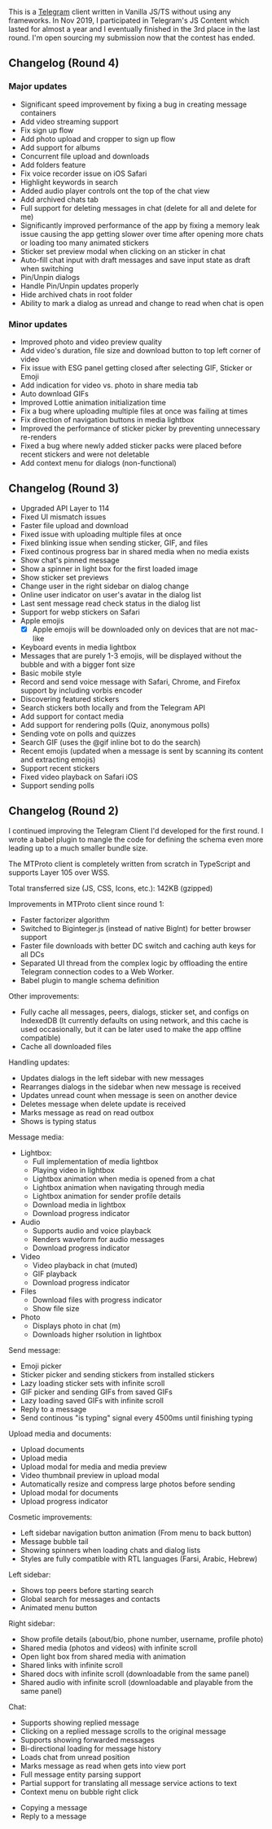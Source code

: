 This is a [Telegram](https://telegram.org/) client written in Vanilla JS/TS without using any frameworks. In Nov 2019, I participated in Telegram's JS Content which lasted for almost a year and I eventually finished in the 3rd place in the last round. I'm open sourcing my submission now that the contest has ended.

## Changelog (Round 4)

### Major updates

- Significant speed improvement by fixing a bug in creating message containers
- Add video streaming support
- Fix sign up flow
- Add photo upload and cropper to sign up flow
- Add support for albums
- Concurrent file upload and downloads
- Add folders feature
- Fix voice recorder issue on iOS Safari
- Highlight keywords in search
- Added audio player controls ont the top of the chat view
- Add archived chats tab
- Full support for deleting messages in chat (delete for all and delete for me)
- Significantly improved performance of the app by fixing a memory leak issue causing the app getting slower over time after opening more chats or loading too many animated stickers
- Sticker set preview modal when clicking on an sticker in chat
- Auto-fill chat input with draft messages and save input state as draft when switching
- Pin/Unpin dialogs
- Handle Pin/Unpin updates properly
- Hide archived chats in root folder
- Ability to mark a dialog as unread and change to read when chat is open

### Minor updates

- Improved photo and video preview quality
- Add video's duration, file size and download button to top left corner of video
- Fix issue with ESG panel getting closed after selecting GIF, Sticker or Emoji
- Add indication for video vs. photo in share media tab
- Auto download GIFs
- Improved Lottie animation initialization time
- Fix a bug where uploading multiple files at once was failing at times
- Fix direction of navigation buttons in media lightbox
- Improved the performance of sticker picker by preventing unnecessary re-renders
- Fixed a bug where newly added sticker packs were placed before recent stickers and were not deletable
- Add context menu for dialogs (non-functional)

## Changelog (Round 3)

- Upgraded API Layer to 114
- Fixed UI mismatch issues
- Faster file upload and download
- Fixed issue with uploading multiple files at once
- Fixed blinking issue when sending sticker, GIF, and files
- Fixed continous progress bar in shared media when no media exists
- Show chat's pinned message
- Show a spinner in light box for the first loaded image
- Show sticker set previews
- Change user in the right sidebar on dialog change
- Online user indicator on user's avatar in the dialog list
- Last sent message read check status in the dialog list
- Support for webp stickers on Safari
- Apple emojis
  - [x] Apple emojis will be downloaded only on devices that are not mac-like
- Keyboard events in media lightbox
- Messages that are purely 1-3 emojis, will be displayed without the bubble and with a bigger font size
- Basic mobile style
- Record and send voice message with Safari, Chrome, and Firefox support by including vorbis encoder
- Discovering featured stickers
- Search stickers both locally and from the Telegram API
- Add support for contact media
- Add support for rendering polls (Quiz, anonymous polls)
- Sending vote on polls and quizzes
- Search GIF (uses the @gif inline bot to do the search)
- Recent emojis (updated when a message is sent by scanning its content and extracting emojis)
- Support recent stickers
- Fixed video playback on Safari iOS
- Support sending polls

## Changelog (Round 2)

I continued improving the Telegram Client I'd developed for the first round. I wrote a babel plugin to mangle the code for defining the schema even more leading up to a much smaller bundle size.

The MTProto client is completely written from scratch in TypeScript and supports Layer 105 over WSS.

Total transferred size (JS, CSS, Icons, etc.): 142KB (gzipped)

Improvements in MTProto client since round 1:

- Faster factorizer algorithm
- Switched to Biginteger.js (instead of native BigInt) for better browser support
- Faster file downloads with better DC switch and caching auth keys for all DCs
- Separated UI thread from the complex logic by offloading the entire Telegram connection codes to a Web Worker.
- Babel plugin to mangle schema definition

Other improvements:

- Fully cache all messages, peers, dialogs, sticker set, and configs on IndexedDB (It currently defaults on using network, and this cache is used occasionally, but it can be later used to make the app offline compatible)
- Cache all downloaded files

Handling updates:

- Updates dialogs in the left sidebar with new messages
- Rearranges dialogs in the sidebar when new message is received
- Updates unread count when message is seen on another device
- Deletes message when delete update is received
- Marks message as read on read outbox
- Shows is typing status

Message media:

- Lightbox:
  - Full implementation of media lightbox
  - Playing video in lightbox
  - Lightbox animation when media is opened from a chat
  - Lightbox animation when navigating through media
  - Lightbox animation for sender profile details
  - Download media in lightbox
  - Download progress indicator
- Audio
  - Supports audio and voice playback
  - Renders waveform for audio messages
  - Download progress indicator
- Video
  - Video playback in chat (muted)
  - GIF playback
  - Download progress indicator
- Files
  - Download files with progress indicator
  - Show file size
- Photo
  - Displays photo in chat (m)
  - Downloads higher rsolution in lightbox

Send message:

- Emoji picker
- Sticker picker and sending stickers from installed stickers
- Lazy loading sticker sets with infinite scroll
- GIF picker and sending GIFs from saved GIFs
- Lazy loading saved GIFs with infinite scroll
- Reply to a message
- Send continous "is typing" signal every 4500ms until finishing typing

Upload media and documents:

- Upload documents
- Upload media
- Upload modal for media and media preview
- Video thumbnail preview in upload modal
- Automatically resize and compress large photos before sending
- Upload modal for documents
- Upload progress indicator

Cosmetic improvements:

- Left sidebar navigation button animation (From menu to back button)
- Message bubble tail
- Showing spinners when loading chats and dialog lists
- Styles are fully compatible with RTL languages (Farsi, Arabic, Hebrew)

Left sidebar:

- Shows top peers before starting search
- Global search for messages and contacts
- Animated menu button

Right sidebar:

- Show profile details (about/bio, phone number, username, profile photo)
- Shared media (photos and videos) with infinite scroll
- Open light box from shared media with animation
- Shared links with infinite scroll
- Shared docs with infinite scroll (downloadable from the same panel)
- Shared audio with infinite scroll (downloadable and playable from the same panel)

Chat:

- Supports showing replied message
- Clicking on a replied message scrolls to the original message
- Supports showing forwarded messages
- Bi-directional loading for message history
- Loads chat from unread position
- Marks message as read when gets into view port
- Full message entity parsing support
- Partial support for translating all message service actions to text
- Context menu on bubble right click

* Copying a message
* Reply to a message
